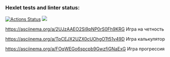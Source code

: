 ### Hexlet tests and linter status:
[![Actions Status](https://github.com/2Fanik2/frontend-project-44/workflows/hexlet-check/badge.svg)](https://github.com/2Fanik2/frontend-project-44/actions)
<a href="https://codeclimate.com/github/2Fanik2/frontend-project-44/maintainability"><img src="https://api.codeclimate.com/v1/badges/1374c79e3991e5019106/maintainability" /></a>

https://asciinema.org/a/2UJzAAEO2Si9pNP0rS0Fh9KRG Игра на четность 

https://asciinema.org/a/TpCEJX2UZX0cUOhgOTt51v49D Игра калькулятор

https://asciinema.org/a/FOqWEGo6spcpb9GwzfiGNaExG Игра прогрессия